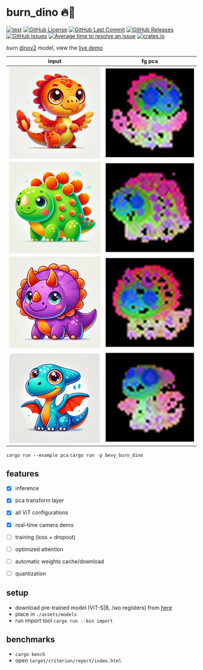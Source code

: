 # burn_dino 🔥🦖

[![test](https://github.com/mosure/burn_dino/workflows/test/badge.svg)](https://github.com/Mosure/burn_dino/actions?query=workflow%3Atest)
[![GitHub License](https://img.shields.io/github/license/mosure/burn_dino)](https://raw.githubusercontent.com/mosure/burn_dino/main/LICENSE)
[![GitHub Last Commit](https://img.shields.io/github/last-commit/mosure/burn_dino)](https://github.com/mosure/burn_dino)
[![GitHub Releases](https://img.shields.io/github/v/release/mosure/burn_dino?include_prereleases&sort=semver)](https://github.com/mosure/burn_dino/releases)
[![GitHub Issues](https://img.shields.io/github/issues/mosure/burn_dino)](https://github.com/mosure/burn_dino/issues)
[![Average time to resolve an issue](https://isitmaintained.com/badge/resolution/mosure/burn_dino.svg)](http://isitmaintained.com/project/mosure/burn_dino)
[![crates.io](https://img.shields.io/crates/v/burn_dino.svg)](https://crates.io/crates/burn_dino)


burn [dinov2](https://arxiv.org/abs/2304.07193) model, view the [live demo]()

| input               | fg pca               |
|-----------------------|-----------------------|
| ![Alt text](./assets/images/dino_0.png)    | ![Alt text](./docs/images/dino_0_pca.png)    |
| ![Alt text](./assets/images/dino_1.png)    | ![Alt text](./docs/images/dino_1_pca.png)    |
| ![Alt text](./assets/images/dino_2.png)    | ![Alt text](./docs/images/dino_2_pca.png)    |
| ![Alt text](./assets/images/dino_3.png)    | ![Alt text](./docs/images/dino_3_pca.png)    |

`cargo run --example pca`
`cargo run -p bevy_burn_dino`


## features

- [x] inference
- [x] pca transform layer
- [x] all ViT configurations
- [x] real-time camera demo
- [ ] training (loss + dropout)
- [ ] optimized attention
- [ ] automatic weights cache/download
- [ ] quantization


## setup
- download pre-trained model (ViT-S|B, /wo registers) from [here](https://github.com/facebookresearch/dinov2?tab=readme-ov-file#pretrained-models)
- place in `./assets/models`
- run import tool `cargo run --bin import`

<!---
TODO: release converted/quantized mpk models /w net loader
-->


## benchmarks

- `cargo bench`
- open `target/criterion/report/index.html`
